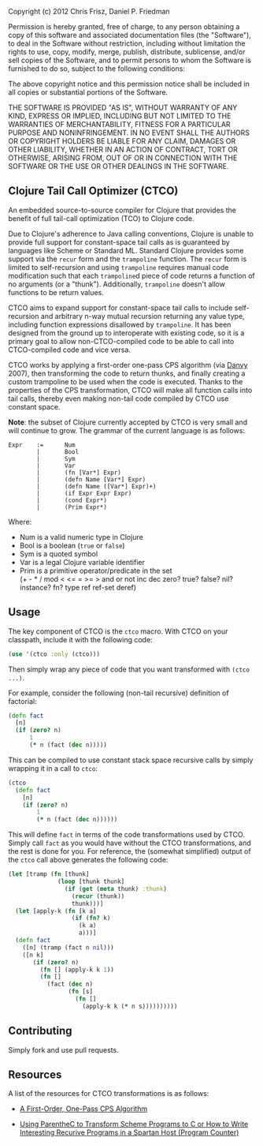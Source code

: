 Copyright (c) 2012 Chris Frisz, Daniel P. Friedman

Permission is hereby granted, free of charge, to any person obtaining
a copy of this software and associated documentation files (the
"Software"), to deal in the Software without restriction, including
without limitation the rights to use, copy, modify, merge, publish,
distribute, sublicense, and/or sell copies of the Software, and to
permit persons to whom the Software is furnished to do so, subject to
the following conditions:

The above copyright notice and this permission notice shall be
included in all copies or substantial portions of the Software.

THE SOFTWARE IS PROVIDED "AS IS", WITHOUT WARRANTY OF ANY KIND,
EXPRESS OR IMPLIED, INCLUDING BUT NOT LIMITED TO THE WARRANTIES OF
MERCHANTABILITY, FITNESS FOR A PARTICULAR PURPOSE AND
NONINFRINGEMENT. IN NO EVENT SHALL THE AUTHORS OR COPYRIGHT HOLDERS BE
LIABLE FOR ANY CLAIM, DAMAGES OR OTHER LIABILITY, WHETHER IN AN ACTION
OF CONTRACT, TORT OR OTHERWISE, ARISING FROM, OUT OF OR IN CONNECTION
WITH THE SOFTWARE OR THE USE OR OTHER DEALINGS IN THE SOFTWARE.


## Clojure Tail Call Optimizer (CTCO)

An embedded source-to-source compiler for Clojure that provides the
benefit of full tail-call optimization (TCO) to Clojure code.

Due to Clojure's adherence to Java calling conventions, Clojure is
unable to provide full support for constant-space tail calls as is
guaranteed by languages like Scheme or Standard ML. Standard Clojure
provides some support via the `recur` form and the `trampoline`
function. The `recur` form is limited to self-recursion and using
`trampoline` requires manual code modification such that each
`trampoline`d piece of code returns a function of no arguments (or a
"thunk"). Additionally, `trampoline` doesn't allow functions to be
return values.

CTCO aims to expand support for constant-space tail calls to include
self-recursion and arbitrary n-way mutual recursion returning any
value type, including function expressions disallowed by
`trampoline`. It has been designed from the ground up to interoperate
with existing code, so it is a primary goal to allow non-CTCO-compiled
code to be able to call into CTCO-compiled code and vice versa.

CTCO works by applying a first-order one-pass CPS algorithm (via
[Danvy](http://www.cs.au.dk/~danvy/index-previous.html) 2007), then
transforming the code to return thunks, and finally creating a custom
trampoline to be used when the code is executed. Thanks to the
properties of the CPS transformation, CTCO will make all function calls
into tail calls, thereby even making non-tail code compiled by CTCO use
constant space.

**Note**: the subset of Clojure currently accepted by CTCO is very
small and will continue to grow. The grammar of the current language
is as follows:

    Expr    :=      Num  
            |       Bool  
            |       Sym  
            |       Var  
            |       (fn [Var*] Expr)  
            |       (defn Name [Var*] Expr)  
            |       (defn Name ([Var*] Expr)+)  
            |       (if Expr Expr Expr)  
            |       (cond Expr*)
            |       (Prim Expr*)  

Where:

* Num is a valid numeric type in Clojure  
* Bool is a boolean (`true` or `false`)  
* Sym is a quoted symbol  
* Var is a legal Clojure variable identifier  
* Prim is a primitive operator/predicate in the set   
   (+ - * / mod < <= = >= > and or not inc dec zero? true? false? nil?
   instance? fn? type ref ref-set deref)

## Usage

The key component of CTCO is the `ctco` macro. With CTCO on your
classpath, include it with the following code:

```clojure
(use '(ctco :only (ctco)))
```

Then simply wrap any piece of code that you want transformed with
`(ctco ...)`. 

For example, consider the following (non-tail recursive) definition of
factorial:

```clojure
(defn fact
  [n]
  (if (zero? n)
      1
      (* n (fact (dec n)))))
```

This can be compiled to use constant stack space recursive calls by
simply wrapping it in a call to `ctco`:

```clojure
(ctco
  (defn fact
    [n]
    (if (zero? n)
        1
        (* n (fact (dec n))))))
```

This will define `fact` in terms of the code transformations used by
CTCO. Simply call `fact` as you would have without the CTCO
transformations, and the rest is done for you. For reference, the
(somewhat simplified) output of the `ctco` call above generates the
following code:

```clojure
(let [tramp (fn [thunk]
              (loop [thunk thunk]
                (if (get (meta thunk) :thunk)
                  (recur (thunk))
                  thunk)))]
  (let [apply-k (fn [k a]
                  (if (fn? k)
                    (k a)
                    a)))]
  (defn fact
    ([n] (tramp (fact n nil)))
    ([n k]
       (if (zero? n)
         (fn [] (apply-k k 1))
         (fn []
           (fact (dec n)
                 (fn [s]
                   (fn []
                     (apply-k k (* n s))))))))))
```


## Contributing

Simply fork and use pull requests.


## Resources

A list of the resources for CTCO transformations is as follows:

* [A First-Order, One-Pass CPS Algorithm](http://www.brics.dk/RS/01/49/BRICS-RS-01-49.pdf)
  
* [Using ParentheC to Transform Scheme Programs to C or How to Write Interesting Recurive Programs in a Spartan Host (Program Counter)](https://www.google.com/url?sa=t&rct=j&q=&esrc=s&source=web&cd=1&ved=0CCUQFjAA&url=https%3A%2F%2Fwww.cs.indiana.edu%2Fcgi-pub%2Fc311%2Flib%2Fexe%2Ffetch.php%3Fmedia%3Dparenthec.pdf&ei=LNaST93BO4i46QHnyMCcBA&usg=AFQjCNG-Chb76N9lNVHO2ymtnAjo9Fvt0g&sig2=SR2itLI00reGEjRCrw-edQ&cad=rja)

